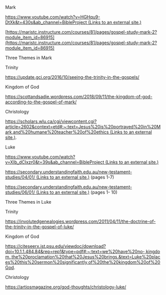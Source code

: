 Mark

[https://www.youtube.com/watch?v=HGHqu9-DtXk&t=430s&ab_channel=BibleProject (Links to an external site.)](https://www.youtube.com/watch?v=HGHqu9-DtXk&t=430s&ab_channel=BibleProject)

[https://maristc.instructure.com/courses/81/pages/gospel-study-mark-2?module_item_id=86915](https://maristc.instructure.com/courses/81/pages/gospel-study-mark-2?module_item_id=86915)

Three Themes in Mark

Trinity

https://update.gci.org/2016/10/seeing-the-trinity-in-the-gospels/

Kingdom of God

https://scottandsadie.wordpress.com/2018/09/11/the-kingdom-of-god-according-to-the-gospel-of-mark/

Christology

[https://scholars.wlu.ca/cgi/viewcontent.cgi?article=2602&context=etd#:~:text=Jesus%20is%20portrayed%20in%20Mark,and%20humane%20teacher%20of%20ethics (Links to an external site.)](https://scholars.wlu.ca/cgi/viewcontent.cgi?article=2602&context=etd#:~:text=Jesus%20is%20portrayed%20in%20Mark,and%20humane%20teacher%20of%20ethics).

Luke

[https://www.youtube.com/watch?v=XIb_dCIxzr0&t=39s&ab_channel=BibleProject (Links to an external site.)](https://www.youtube.com/watch?v=XIb_dCIxzr0&t=39s&ab_channel=BibleProject)

[https://secondary.understandingfaith.edu.au/new-testament-studies/04/01/ (Links to an external site.)](https://secondary.understandingfaith.edu.au/new-testament-studies/04/01/) (pages 1-7)

[https://secondary.understandingfaith.edu.au/new-testament-studies/06/01/ (Links to an external site.)](https://secondary.understandingfaith.edu.au/new-testament-studies/06/01/) (pages 1- 10)

Three Themes in Luke

Trinity

https://involutedgenealogies.wordpress.com/2011/04/11/the-doctrine-of-the-trinity-in-the-gospel-of-luke/

Kingdom of God

https://citeseerx.ist.psu.edu/viewdoc/download?doi=10.1.1.484.84&rep=rep1&type=pdf#:~:text=we%20have%20no-,kingdom.,the%20proclamation%20that%20Jesus%20brings.&text=Luke%20places%20this%20sermon%20significantly,of%20the%20kingdom%20of%20God.

Christology

https://artiosmagazine.org/god-thoughts/christology-luke/